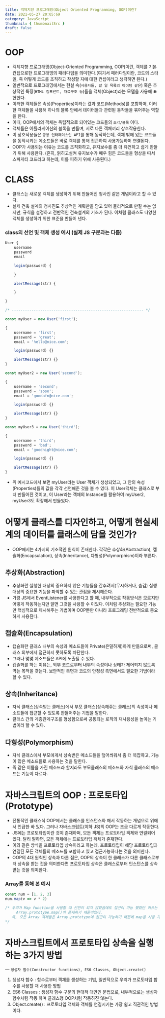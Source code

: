 ```yaml
---
title: 객체지향 프로그래밍(Object Oriented Programming, OOP)이란?
date: 2021-05-27 20:05:69
category: JavaScript
thumbnail: { thumbnailSrc }
draft: false
---
```


# OOP

- 객체지향 프로그래밍(Object-Oriented Programming, OOP)이란, 객체를 기본 컨셉으로한 프로그래밍의 패러다임을 의미한다.(여기서 패러다임이란, 코드의 스타일, 즉 어떻게 코드를 조직하고 작성할 지에 대한 컨셉이라고 생각하면 된다.)
- 일반적으로 프로그래밍에서는 현실 속(`사용자들, 할 일 목록의 아이템 같은`) 혹은 추상적인 특징(`HTML 컴포넌트, 자료구조 등`)들을 객체(Object)라는 모델을 사용해 표현한다.
- 이러한 객체들은 속성(Properties)이라는 값과 코드(Methods)를 포함하며, 이러한 객체들을 사용해 하나의 블록 안에서 데이터들과 관련된 동작들을 묶어주는 역할을 한다.
- 이때, OOP에서의 객체는 독립적으로 되어있는 코드들의 `조각/블록` 이다.
- 객체들은 어플리케이션의 블록을 만들며, 서로 다른 객체끼리 상호작용한다.
- 이 상호작용들은 `공용 인터페이스인 API`를 통해 동작하는데, 객체 밖에 있는 코드들을 동작시키는 메소드들은 바로 객체를 통해 접근하여 사용가능하며 연결된다.
- OOP가 사용되는 이유는 코드를 조직화하고, 유지보수를 좀 더 유연하고 쉽게 만들기 위해 사용한다. (흔히, 얽히고설켜 유지보수가 매우 힘든 코드들을 형상을 따서 스파게티 코드라고 하는데, 이를 피하기 위해 사용된다.)

# CLASS

- 클래스는 새로운 객체를 생성하기 위해 만들어진 청사진 같은 개념이라고 할 수 있다.
- 실제 건축 설계의 청사진도 추상적인 계획만을 담고 있어 물리적으로 만질 수는 없지만, 규칙을 설정하고 전반적인 건축설계의 기초가 된다. 이처럼 클래스도 다양한 객체를 생성하기 위한 표준을 만들어 낸다.

### class의 선언 및 객체 생성 예시 (실제 JS 구문과는 다름)

```jsx
User {
	username
	password
	email

	login(password) {

	}

	alertMessage(str) {

	}

}

/* ------------------------------------------------------------ */

const myUser = new User('first');

{
	username = 'first';
	password = 'great';
	email = 'hello@nice.com';

	login(password) {}

	alertMessage(str) {}
}

const myUser2 = new User('second');

{
	username = 'second';
	password = 'soso';
	email = 'goodafn@nice.com';

	login(password) {}

	alertMessage(str) {}
}

const myUser3 = new User('third');

{
	username = 'third';
	password = 'bad';
	email = 'goodnight@nice.com';

	login(password) {}

	alertMessage(str) {}
}
```

- 위 예시코드에서 보면 myUser라는 User 객체가 생성되었고, 그 안의 속성(Properties)들의 값을 각각 선언해준 것을 볼 수 있다. 이 User객체는 클래스로 부터 만들어진 것이고, 이 User라는 객체의 Instance를 활용하여 myUser2, myUser3도 확장해서 만들었다.

# 어떻게 클래스를 디자인하고, 어떻게 현실세계의 데이터를 클래스에 담을 것인가?

- OOP에서는 4가지의 기초적인 원칙이 존재한다. 각각은 추상화(Abstraction), 캡슐화(Encapsulation), 상속(Inheritance), 다형성(Polymorphism)이라 부른다.

## 추상화(Abstraction)

- 추상화란 실행한 대상의 중요하지 않은 기능들을 간추려서(무시하거나, 숨김) 실행 대상의 중요한 기능을 파악할 수 있는 관점을 제시해준다.
- 가령 JS에서 EventListener를 사용한다고 할 때, 내부적으로 작동방식은 모르지만 어떻게 작동하는지만 알면 그것을 사용할 수 이있다. 이처럼 추상화는 필요한 기능만 핵심적으로 제시해주는 기법이며 OOP뿐만 아니라 프로그래밍 전반적으로 중요하게 사용된다.

## 캡슐화(Encapsulation)

- 캡슐화란 클래스 내부의 속성과 메소드들이 Private(은밀하게)하게 만듦으로써, 클래스 외부에서 접근하지 못하도록 차단한다.
- 그러나 몇몇 메소드들은 API에 노출될 수 있다.
- 캡슐화를 하는 이유는, 외부 코드로부터 내부의 속성이나 상태가 제어되지 않도록 막는 목적을 갖는다. 보안적인 측면과 코드의 안정성 측면에서도 필요한 기법이라 할 수 있다.

## 상속(Inheritance)

- 자식 클래스(상속받는 클래스)에서 부모 클래스(상속해주는 클래스)의 속성이나 메소드들에 접근할 수 있도록 만들어주는 기법을 말한다.
- 클래스 간의 계층관계구조를 형성함으로써 공통되는 로직의 재사용성을 높이는 기법이라 할 수 있다.

## 다형성(Polymorphism)

- 자식 클래스에서 부모에게서 상속받은 메소드들을 덮어씌워서 좀 더 복잡하고, 기능이 많은 메소드들로 사용하는 것을 말한다.
- 즉 같은 이름을 가진 메소드라 할지라도 부모클래스의 메소드와 자식 클래스의 메소드는 기능이 다르다.

# 자바스크립트의 OOP : 프로토타입(Prototype)

- 전통적인 클래스식 OOP에서는 클래스를 인스턴스화 해서 작동하는 개념으로 위에서 언급한 바 있다. 그러나 자바스크립트(이하 JS)의 OOP는 조금 다르게 작동한다.
- JS에는 프로토타입이란 것이 존재하며, 모든 객체는 프로토타입 객체와 연결되어 있다. 달리 말하면, 모든 객체에는 프로토타입 객체가 존재한다.
- 이와 같은 방식을 프로토타입 상속이라고 하는데, 프로토타입이 해당 프로토타입과 연결된 모든 객체들의 메소드를 포함하고 있고 접근가능하다는 것을 의미한다.
- OOP의 4대 원칙인 상속과 다른 점은, OOP의 상속이 한 클래스가 다른 클래스로부터 상속을 받는 것을 의미한다면 프로토타입 상속은 클래스로부터 인스턴스를 상속받는 것을 의미한다.

### Array를 통해 본 예시

```jsx
const num = [1, 2, 3]
num.map(v => v * 2)

/* 우리가 Map function을 사용할 때 선언이 되지 않았음에도 접근이 가능 했었던 이유는
	 Array.prototype.map()이 존재하기 때문이었다.
   즉, 모든 Array 객체들은 Array.prototype에 접근이 가능하기 때문에 map을 사용 가능했었던 것
*/
```

# 자바스크립트에서 프로토타입 상속을 실행하는 3가지 방법

— `생성자 함수(Constructor functions), ES6 Classes, Object.create()`

1. 생성자 함수 : 함수로부터 객체를 생성하는 기법, 일반적으로 우리가 프로토타입 함수를 사용할 때 사용한 방법
2. ES6 Classes : 생성자 함수 구문의 현대적 대안인 문법으로, 내부적으로는 생성자 함수처럼 작동 하며 클래스형 OOP처럼 작동하진 않는다.
3. Object.create() : 프로토타입 객체와 객체를 연결시키는 가장 쉽고 직관적인 방법이다.
